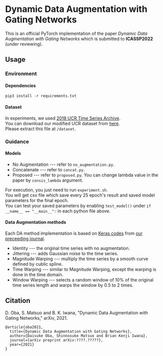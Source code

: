 # Dynamic Data Augmentation with Gating Networks
This is an official PyTorch implementation of the paper *Dynamic Data Augmentation with Gating Networks* which is submitted to **ICASSP2022** (under reviewing).  

## Usage

### Environment

#### Dependencies
```pip3 install -r requirements.txt```

#### Dataset
In experiments, we used [2018 UCR Time Series Archive](https://www.cs.ucr.edu/~eamonn/time_series_data_2018/).  
You can download our modified UCR dataset from [here](https://drive.google.com/file/d/1w1--ckigeF-PPzbwa7_6ghJdPqo7P3_P/view?usp=sharing).  
Please extract this file at ```/dataset```.  

### Guidance

#### Models
* No Augmentation --- refer to ```no_augmentation.py```.  
* Concatenate --- refer to ```concat.py```.  
* Proposed --- refer to ```proposed.py```. You can change lambda value in the paper by ```consis_lambda``` argument.  

For execution, you just need to run ```experiment.sh```.  
You will get csv file which save every 25 epoch's result and saved model parameters for the final epoch.  
You can test your saved parameters by enabling ```test_model()``` under ```if __name__ == "__main__":``` in each python file above.  

#### Data Augmentation methods
Each DA method implementation is based on [Keras codes](https://github.com/uchidalab/time_series_augmentation) from [our preceeding journal](https://journals.plos.org/plosone/article?id=10.1371/journal.pone.0254841).
* Identity --- the original time series with no augmentation.  
* Jittering --- adds Gaussian noise to the time series.  
* Magnitude Warping --- multiply the time series by a smooth curve defined by cublic spline.  
* Time Warping --- similar to Magnitude Warping, except the warping is done in the time domain.  
* Window Warping --- selects a random window of 10% of the original time series length and warps the window by 0.5 to 2 times.  

## Citation
D. Oba, S. Matsuo and B. K. Iwana, "Dynamic Data Augmentation with Gating Networks," arXiv, 2021.  
```
@article{oba2021,
  title={Dynamic Data Augmentation with Gating Networks},
  author={Daisuke Oba, Shinnosuke Matsuo and Brian Kenji Iwana},
  journal={arXiv preprint arXiv:????.?????},
  year={2021}
}
```
